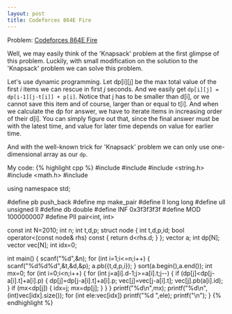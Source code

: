 ```yaml
---
layout: post
title: Codeforces 864E Fire
---
```


Problem: [Codeforces 864E Fire](http://codeforces.com/problemset/problem/864/E)

Well, we may easily think of the \'Knapsack\' problem at the first glimpse of this problem. Luckily, with small modification on the solution to the \'Knapsack\' problem we can solve this problem.

Let\'s use dynamic programming. Let dp[i][j] be the max total value of the first *i* items we can rescue in first *j* seconds. And we easily get `dp[i][j] = dp[i-1][j-t[i]] + p[i]`. Notice that j has to be smaller than d[i], or we cannot save this item and of course, larger than or equal to t[i]. And when we calculate the dp for answer, we have to iterate items in increasing order of their d[i]. You can simply figure out that, since the final answer must be with the latest time, and value for later time depends on value for earlier time.

And with the well-known trick for \'Knapsack\' problem we can only use one-dimensional array as our `dp`.

My code:
{% highlight cpp %}
#include <iostream>
#include <algorithm>
#include <string.h>
#include <math.h>
#include <vector>

using namespace std;

#define pb push_back
#define mp make_pair
#define ll long long
#define ull unsigned ll
#define db double
#define INF 0x3f3f3f3f
#define MOD 1000000007
#define PII pair<int, int>

const int N=2010;
int n;
int t,d,p;
struct node {
    int t,d,p,id;
    bool operator<(const node& rhs) const {
        return d<rhs.d;
    }
};
vector<node> a;
int dp[N];
vector<int> vec[N];
int idx=0;

int main()
{
    scanf("%d",&n);
    for (int i=1;i<=n;i++) {
        scanf("%d%d%d",&t,&d,&p);
        a.pb({t,d,p,i});
    }
    sort(a.begin(),a.end());
    int mx=0;
    for (int i=0;i<n;i++) {
        for (int j=a[i].d-1;j>=a[i].t;j--) {
            if (dp[j]<dp[j-a[i].t]+a[i].p) {
                dp[j]=dp[j-a[i].t]+a[i].p;
                vec[j]=vec[j-a[i].t];
                vec[j].pb(a[i].id);
            }
            if (mx<dp[j]) {
                idx=j;
                mx=dp[j];
            }
        }
    }
    printf("%d\n",mx);
    printf("%d\n",(int)vec[idx].size());
    for (int ele:vec[idx]) printf("%d ",ele);
    printf("\n");
}
{% endhighlight %} 

